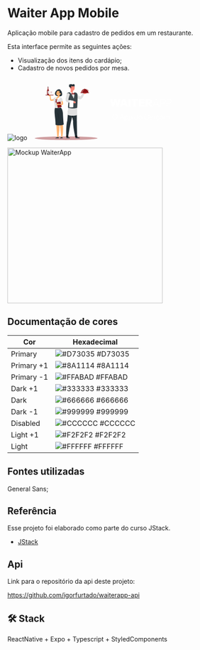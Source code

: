 
# Waiter App Mobile

Aplicação mobile para cadastro de pedidos em um restaurante.

Esta interface permite as seguintes ações:
- Visualização dos itens do cardápio;
- Cadastro de novos pedidos por mesa.

![logo](https://github.com/igorfurtado/waiterapp-mobile/assets/70289587/31f98dcd-492e-464f-8fd2-495c9d2a674c)<svg xmlns="http://www.w3.org/2000/svg" width="334" height="140" fill="none"><path fill="#8A1114" d="M87.395 140c39.148 0 70.883-1.853 70.883-4.138 0-2.286-31.735-4.139-70.883-4.139-39.147 0-70.882 1.853-70.882 4.139 0 2.285 31.735 4.138 70.882 4.138Z" opacity=".4"/><path fill="#263238" d="M66.7 27.434c-2.848 2.347-5.63 6.13-4 10.236 1.63 4.106 12.064 4.519 14.258 2.83 2.852-2.194.333-11.962-1.89-12.02-.168-3.623-5.988-3.01-8.368-1.046Z"/><path fill="#FFB573" d="M62.711 66.972s1.145 20.816 2.406 32.087c.128 10.583 2.559 34.492 2.559 34.492h2.672c.45-11.863 3.751-22.94 1.558-33.403 5.118-20.546 1.612-33.162 1.612-33.162l-10.807-.014Z"/><path fill="#FFB573" d="M65.621 66.986s5.502 23.09 7.008 32.924c1.587 10.332 3.949 30.38 3.84 33.634h2.306s3.875-20.283.289-33.268c2.957-29.247-4.34-33.268-4.34-33.268l-9.103-.022ZM52.428 40.28c-.172-1.246-2.46-1.352-2.46-1.352l-1.098-.552a.87.87 0 0 0-1.18.263l-.366.607a1.097 1.097 0 0 0 .406 1.367l.332.241c.566.405 1.236.64 1.93.677l1.013.055a1.86 1.86 0 0 0 .658-.08 1.097 1.097 0 0 0 .754-1.226h.01Z"/><path fill="#FFB573" d="M64.48 47.574a5.51 5.51 0 0 1-.314.303l-.288.256c-.19.161-.388.31-.582.46a17.55 17.55 0 0 1-1.21.82c-.829.499-1.7.924-2.603 1.272a16.142 16.142 0 0 1-5.637 1.097h-.168a2.15 2.15 0 0 1-.764-.158 2.365 2.365 0 0 1-.732-.475 3.221 3.221 0 0 1-.661-.936 7.11 7.11 0 0 1-.508-1.546 18.094 18.094 0 0 1-.366-2.786 35.677 35.677 0 0 1 .11-5.381.819.819 0 0 1 1.627-.022v.022c.197 1.703.424 3.433.73 5.089.136.802.323 1.594.56 2.372.095.319.224.625.388.914.065.106.131.157.102.12a.45.45 0 0 0-.175-.116.698.698 0 0 0-.187-.055h-.099a16.077 16.077 0 0 0 2.333-.387c.76-.19 1.505-.435 2.23-.732a14.58 14.58 0 0 0 2.08-1.096 13.5 13.5 0 0 0 1.411-.998l.212-.176.161-.143.095-.084a1.642 1.642 0 0 1 2.252 2.388l.004-.022Z"/><path fill="#E0E0E0" d="M66.28 43.516c-2.893-.483-5.928 1.484-7.5 3.084-.811 2.442 1.788 5.41 1.788 5.41s3.703-2.273 5.038-3.827c1.334-1.553 2.34-4.39.672-4.668Z"/><path fill="#263238" d="M75.236 66.708s4.08 2.896 4.848 12.521c.307 3.791.859 18.916 2.021 25.423-4.186 2.99-16.718 2.581-18.68.833.555-13.16-4.476-30.617-.827-38.645 6.04-.742 12.638-.132 12.638-.132Z"/><path fill="#000" d="M71.098 94.313c.055-5.53-.76-13.142-3.236-17.654.845 5.63 3.236 17.654 3.236 17.654Z" opacity=".2"/><path fill="#E0E0E0" d="M60.682 47.976c0 3.133-2.497 4.778.33 7.19.167 2.706.365 7.55 1.195 11.963.859 1.195 7.14 1.096 13.665-.318-.852-3.784-.537-9.948 1.697-18.378a3.505 3.505 0 0 0-2.794-4.318 32.452 32.452 0 0 0-1.689-.256c-2.04-.3-4.1-.454-6.163-.46-.666 0-1.356.044-2.015.088a4.504 4.504 0 0 0-4.226 4.489Z"/><path fill="#8A1114" d="m74.014 53.416-7.66 1.734a.541.541 0 0 0-.407.647l2.48 10.95a.541.541 0 0 0 .646.408l7.66-1.734a.541.541 0 0 0 .407-.648l-2.48-10.95a.541.541 0 0 0-.646-.407Zm-6.334-5.978s-1.24 1.485-2.263 1.828l-.117.732a5.55 5.55 0 0 0 3.374-1.74l-.995-.82Zm-3.367-.895s-.052 1.93.482 2.873l-.398.63a5.56 5.56 0 0 1-1.382-3.54l1.297.037Z"/><path fill="#FFB573" d="M72.834 36.906c-.49 1.945-1.064 5.531.252 6.946 0 0-4.902 1.338-8.097 5.725-1.463-4.61 1.948-6.185 1.948-6.185 2.234-.366 2.263-1.997 1.956-3.561l3.941-2.925Z"/><path fill="#000" d="m71.23 38.102-2.333 1.736a6.4 6.4 0 0 1 .131 1.097c.849-.059 2.055-.896 2.194-1.77a3.08 3.08 0 0 0 .007-1.063Z" opacity=".2"/><path fill="#FFB573" d="M75.108 33.44c-.94 3.152-1.268 4.508-3.246 5.747-2.976 1.861-6.58-.054-6.603-3.44 0-3.049 1.525-7.677 4.914-8.181 3.389-.505 5.89 2.72 4.935 5.874Z"/><path fill="#263238" d="M72.651 28.838c-.888 3.038-.127 6.215 1.686 6.58 2.519-.94 2.394-3.736 1.75-5.016-.642-1.28-2.924-3.315-3.436-1.564Z"/><path fill="#263238" d="M74.03 34.296c-1.4.464-1.671 1.404-1.671 1.404s.961-.68 1.883-.552a1.974 1.974 0 0 1-.212-.852Zm-3.499-1.152c-.062.26-.249.435-.42.395-.172-.04-.264-.292-.201-.552.062-.26.248-.439.42-.395.172.044.249.293.201.552Zm-3.243-.771c-.062.26-.248.435-.42.391-.172-.044-.263-.289-.201-.552.062-.263.248-.435.42-.391.172.044.267.289.201.552Z"/><path fill="#263238" d="m67.168 31.854-.589-.34s.209.57.589.34Z"/><path fill="#ED893E" d="M67.903 32.797a6.904 6.904 0 0 1-1.324 1.426 1.193 1.193 0 0 0 .896.413l.428-1.839Z"/><path fill="#FFB573" d="M75.126 36.603a2.08 2.08 0 0 1-1.568.73c-.764-.021-.896-.898-.475-1.619.365-.65 1.228-1.422 1.894-1.053.665.37.668 1.35.15 1.942Z"/><path fill="#263238" d="M71.142 32.026a.168.168 0 0 1-.084-.096 1.31 1.31 0 0 0-.79-.84.161.161 0 0 1-.088-.25.15.15 0 0 1 .165-.054 1.616 1.616 0 0 1 1.012 1.05.15.15 0 0 1-.098.197.16.16 0 0 1-.117-.007Zm-5.031-1.21a.165.165 0 0 1-.113-.04.16.16 0 0 1 0-.224 1.546 1.546 0 0 1 1.33-.526.165.165 0 0 1 .136.183.157.157 0 0 1-.18.131 1.216 1.216 0 0 0-1.049.424.16.16 0 0 1-.124.052Zm4.292 1.813-.589-.344s.209.574.59.344Z"/><path fill="#FFB573" d="m70.213 58.585-2.925-.567.33 3.36s2.193-.095 3.443-1.097l.117-.438c-.135-.728-.3-.995-.965-1.258Z"/><path fill="#FFB573" d="m65.53 59.452.34 1.422a.84.84 0 0 0 .943.632l.819-.128-.329-3.36-1.247.454a.837.837 0 0 0-.526.98Zm11.223-12.88a43.674 43.674 0 0 1 2.322 5.264c.329.903.64 1.828.888 2.775.271.981.455 1.985.548 2.998.022.267.033.541.037.819v.256a2.071 2.071 0 0 1-.307.888c-.17.263-.391.488-.65.662a3.428 3.428 0 0 1-1.04.464 7.057 7.057 0 0 1-.85.18c-.997.125-2.003.163-3.006.113a38.89 38.89 0 0 1-5.663-.68.815.815 0 0 1 .14-1.62c1.827-.033 3.677-.08 5.457-.216.853-.059 1.7-.18 2.534-.365.17-.04.337-.09.5-.154a.57.57 0 0 0 .22-.117.464.464 0 0 0-.168.172.927.927 0 0 0-.14.399.47.47 0 0 0 0 .073c0-.187-.032-.366-.061-.57a24.345 24.345 0 0 0-1.488-4.94 73.957 73.957 0 0 0-2.194-4.91v-.029a1.646 1.646 0 0 1 2.925-1.484l-.004.022Z"/><path fill="#E0E0E0" d="M74.966 44.229c2.094.387 3.027 2.27 4.547 6.028-.464 2.53-4.182 3.86-4.182 3.86s-2.135-3.783-2.559-5.79c-.424-2.007.08-4.49 2.194-4.098Z"/><path fill="#263238" d="M70.538 133.58a.228.228 0 0 0-.24-.149l-2.48-.037a1.356 1.356 0 0 0-.73.157 9.291 9.291 0 0 1-3.737 1.335c-.526.08-.289.968.954.983 2.051.022 2.424-.132 4.175-.113 1.495.018.782.084 1.97.113.286 0 .52-.179.483-.366l-.395-1.923Zm8.552 0a.23.23 0 0 0-.242-.149l-2.022-.037a1.338 1.338 0 0 0-.73.157c-.732.508-.63 1.097-2.297 1.335-.526.08-.267.968.976.983 2.051.022 1.927-.113 2.76-.113.834 0 .322.084 1.514.113.285 0 .515-.179.472-.366l-.432-1.923Z"/><path fill="#FAFAFA" d="M66.33 48.002c1.039.043 2.943.895 3.554 1.805.863-.895 4.233-2.975 4.292-5.794a2.925 2.925 0 0 0-1.495-.768s-4.497 2.175-6.35 4.757Zm-1.681-.147s-.282-2.277 2.475-4.49c-.278-.226-1.367.03-1.367.03s-3.221 1.386-3.126 4.972a2.767 2.767 0 0 1 2.018-.512Z"/><path fill="#8A1114" d="M64.24 48.82c-.4.187-.556 1.485 0 1.788.555.303.5-.936.822-1.36.322-.424-.124-.753-.823-.428Z"/><path fill="#8A1114" d="M64.73 49.325c-.286.365.083 1.608.697 1.605.615-.004.085-1.097.205-1.638.12-.541-.416-.61-.903.033Z"/><path fill="#8A1114" d="M64.813 50.25c-.683-1.057-.73 4.511.925 6.705-.11-2.161 1.05-5.225-.925-6.705Z"/><path fill="#8A1114" d="M64.751 50.202c-.303-1.075-1.828 3.634-.983 5.934.479-1.861 2.266-4.157.983-5.934Z"/><path fill="#263238" d="M69.847 35.641c.16-.07.313-.152.457-.248a.087.087 0 0 0 .02-.096.086.086 0 0 0-.02-.029.099.099 0 0 0-.131-.022 2.625 2.625 0 0 1-2.245.326.093.093 0 0 0-.07-.002.092.092 0 0 0-.05.05.091.091 0 0 0 .054.116 2.78 2.78 0 0 0 1.985-.095Z"/><path fill="#8A1114" d="M59.238 38.218H40.561v.607h18.677v-.607Zm-.446.607H41.007l.782.424h16.22l.783-.424Z"/><path fill="#000" d="M58.792 38.825H41.007l.782.424h16.22l.783-.424Z" opacity=".2"/><path fill="#263238" d="M46.545 21.961a.417.417 0 0 1-.413-.413v-1.385a.417.417 0 0 1 .413-.414.417.417 0 0 1 .413.414v1.385a.417.417 0 0 1-.413.413Z"/><path fill="#263238" d="M47.21 20.078v-.182a.322.322 0 0 0-.321-.322h-.687a.322.322 0 0 0-.322.322v.182c0 .178.144.322.322.322h.687a.322.322 0 0 0 .322-.322Z"/><path fill="#8A1114" d="M47.207 24.97v-3.952a.165.165 0 0 0-.16-.165h-1.003a.165.165 0 0 0-.16.165v3.952a2.1 2.1 0 0 1-.706 1.572 2.127 2.127 0 0 0-.706 1.576v10.137h4.142V28.118a2.115 2.115 0 0 0-.705-1.576 2.11 2.11 0 0 1-.702-1.572Z"/><path fill="#E0E0E0" d="M48.614 29.317H45.88v6.554h2.734v-6.554Z"/><path fill="#8A1114" d="M52.497 38.218h-.494c.165.012.33.012.494 0Zm2.979 0h-.497c.166.011.332.011.497 0Z"/><path fill="#8A1114" d="M51.835 30.486v1.664c0 1.323.753 2.424 1.707 2.559v2.925c0 .45-.438.577-.778.606h1.948c-.34-.029-.778-.157-.778-.606v-2.925c.954-.132 1.707-1.232 1.707-2.56v-1.663h-3.806Z" opacity=".2"/><path fill="#263238" d="M74.487 28.922c-1.463.621-6.361.811-8.28.395 1.984-2.804 6.444-3.627 8.28-.395Zm4.61 10.017a.095.095 0 0 1-.073-.037c-.048-.066-1.127-1.652-1.148-5.9 0-1.773-.545-3.2-1.463-3.92a1.978 1.978 0 0 0-1.736-.394.09.09 0 0 1-.07-.012.092.092 0 0 1 .029-.167 2.193 2.193 0 0 1 1.887.427c.969.757 1.528 2.238 1.539 4.062.022 4.182 1.097 5.784 1.097 5.798a.09.09 0 0 1 .015.069.092.092 0 0 1-.037.06.102.102 0 0 1-.04.014Zm26.307-21.522c1.02 1.396 1.016 3.572.669 4.752-1.828-.83-1.543-3.213-1.543-3.213l.874-1.539Z"/><path fill="#E0E0E0" d="m110.869 34.702 1.053 1.159 1.097 1.177a69.043 69.043 0 0 0 2.215 2.27c.366.365.731.731 1.123 1.053.391.322.731.665 1.115.961.384.296.731.56 1.071.786.256.172.525.324.804.454l-.559-.088a.73.73 0 0 0-.475.106s.087 0 .212-.073c.339-.208.654-.453.939-.731a22.906 22.906 0 0 0 2.095-2.278 64.266 64.266 0 0 0 2.054-2.632 275.66 275.66 0 0 0 2.018-2.738l.033-.04a1.65 1.65 0 0 1 2.896 1.462 36.209 36.209 0 0 1-1.283 3.403 41.168 41.168 0 0 1-1.609 3.29 22.558 22.558 0 0 1-2.15 3.243 10.989 10.989 0 0 1-1.623 1.638 6.21 6.21 0 0 1-1.29.804 4.792 4.792 0 0 1-2.168.446 2.176 2.176 0 0 1-.41-.055l-.153-.032a10.164 10.164 0 0 1-2.307-.86 16.24 16.24 0 0 1-1.773-1.049 28.139 28.139 0 0 1-2.976-2.306 43.386 43.386 0 0 1-2.607-2.49 46.736 46.736 0 0 1-1.21-1.309 47.229 47.229 0 0 1-1.18-1.39 3.293 3.293 0 0 1 .57-4.365 3.29 3.29 0 0 1 4.401.11l.077.074Z"/><path fill="#FF8B7B" d="m127.269 36.102 3.258.157-1.057-4.387s-3.031.223-3.517 1.78a.794.794 0 0 0 .029.527l.6 1.437a.786.786 0 0 0 .687.486Z"/><path fill="#FF8B7B" d="m133.433 33.656-.629-1.462a1.308 1.308 0 0 0-1.51-.753l-1.828.45 1.057 4.386 2.193-.884a1.31 1.31 0 0 0 .727-.717 1.3 1.3 0 0 0-.01-1.02Z"/><path fill="#263238" d="M103.166 96.854c-3.458-15.212-5.597-33.553-5.597-33.553l14.181-.227s-.197 24.717-.168 35.07c.037 10.767.783 34.46.783 34.46h-4.303s-5.554-22.443-4.896-35.75Z"/><path fill="#000" d="m102.062 75.866-2.244 3.327c.669 4.153 1.462 8.726 2.387 13.208.388-6.887.322-14.89-.143-16.535Z"/><path fill="#263238" d="M118.104 134.714s-5.926-1.397-6.372-2.336h-3.29l.022 3.484h2.032l.311-.322.516.322c1.645 0 6.017-.066 7.052-.435a.774.774 0 0 0-.271-.713ZM89.976 96.426c1.642-15.3 1.59-25.52 3.59-33.06l12.913-.193s-5.378 24.267-7.875 34.365c-2.497 10.097-6.77 35.059-6.77 35.059h-3.985s-1.254-24.34 2.127-36.17Z"/><path fill="#E0E0E0" d="M92.543 66.346c-.286 1.828-1.302 12.642-2.355 16.58 8.61 3.82 21.771 2.317 22.177-.161-.121-4.592-.366-16.419-.366-16.419H92.543Z"/><path fill="#000" d="M93.022 68.353a13.085 13.085 0 0 0 2.16 2.65s-1.857-.332-2.16-2.65Zm17.306 2.548a10.7 10.7 0 0 0 1.192-2.365s.084 1.868-1.192 2.365Zm-17.226-1.169c.199.732.492 1.435.874 2.09a1.927 1.927 0 0 1-.874-2.09Z" opacity=".1"/><path fill="#263238" d="M95.548 134.714s-3.696-1.397-4.12-2.336h-3.29l-.066 3.484h2.694l.318-.322.508.322c1.645 0 3.162-.066 4.208-.435a.75.75 0 0 0-.252-.713Zm-2.457-101.87c4.563-.566 11.077-.511 15.446.242a5.29 5.29 0 0 1 4.292 4.449c.917 6.599.128 18.13-.457 29.736-9.981 3.415-20.51-.047-20.51-.047-.365-2.34.454-10.014 1.002-14.108-.822-4.23-2.559-9.074-3.721-14.693a4.604 4.604 0 0 1 3.948-5.579Z"/><path fill="#fff" d="M93.091 32.844c4.563-.566 11.077-.511 15.446.242a5.29 5.29 0 0 1 4.292 4.449c.917 6.599.128 18.13-.457 29.736-9.981 3.415-20.51-.047-20.51-.047-.365-2.34.454-10.014 1.002-14.108-.822-4.23-2.559-9.074-3.721-14.693a4.604 4.604 0 0 1 3.948-5.579Z" opacity=".1"/><path fill="#FF8B7B" d="m97.606 24.133 5.191 4.259c-.672 1.787-.884 3.655 2.048 4.361.731.969-.366 2.669-1.668 3.33-3.078-.701-4.85-1.528-6.046-3.17.376-1.286.976-6.137.475-8.78Z"/><path fill="#000" d="m99.77 25.91 3.027 2.478a6.692 6.692 0 0 0-.365 1.28c-1.174.084-2.804-1.097-2.877-2.172a4.362 4.362 0 0 1 .215-1.587Z" opacity=".2"/><path fill="#FF8B7B" d="M96.86 21.23c.475 3.257.585 5.188 2.38 6.716 2.702 2.3 6.621.427 7.133-2.925.457-3.009-.395-7.83-3.711-8.84a4.537 4.537 0 0 0-5.802 5.049Z"/><path fill="#263238" d="M96.83 22.733a2.56 2.56 0 0 0 2.695.69c-.782-.793-.022-3.695-.804-4.876 1.514.3 7.407 1.155 7.97-.889.61-2.193-1.828-3.944-3.196-4.109.403.914.366 1.576-1.133 1.28-1.499-.296-7.677-1.722-6.993 1.173-1.99 0-2.124 2.896-.67 4.281a14.985 14.985 0 0 1 2.132 2.45Z"/><path fill="#263238" d="M95.734 15.863c-1.192-.296-.819-1.393-.552-1.506-1.115.27-1.52 1.367-.175 1.872 1.345.504.727-.366.727-.366Z"/><path fill="#FF8B7B" d="M95.943 23.23a2.83 2.83 0 0 0 1.396 1.67c.896.457 1.546-.296 1.462-1.239-.069-.852-.614-2.113-1.594-2.193a1.291 1.291 0 0 0-1.264 1.762Z"/><path fill="#263238" d="M101.434 21.347c.022.267.182.472.365.457.183-.015.3-.249.278-.512-.022-.263-.183-.472-.366-.457-.182.015-.299.245-.277.512Zm3.187-.077c.022.267.183.472.366.454.183-.019.296-.245.274-.512-.022-.267-.183-.468-.365-.454-.183.015-.296.245-.275.512Z"/><path fill="#FF5652" d="M103.974 21.628a9.423 9.423 0 0 0 1.463 2.165c-.435.482-1.254.365-1.254.365l-.209-2.53Z"/><path fill="#263238" d="M100.94 20.499a.144.144 0 0 1-.077 0 .154.154 0 0 1-.087-.205 1.572 1.572 0 0 1 1.063-.972.158.158 0 1 1 .063.31 1.253 1.253 0 0 0-.838.78.157.157 0 0 1-.05.059.158.158 0 0 1-.074.028Zm5.531-.424a.152.152 0 0 1-.131-.073 1.24 1.24 0 0 0-.947-.618.156.156 0 0 1-.143-.1.157.157 0 0 1-.011-.061.16.16 0 0 1 .165-.154 1.559 1.559 0 0 1 1.206.768.163.163 0 0 1 .018.118.161.161 0 0 1-.069.098.133.133 0 0 1-.088.022Z"/><path fill="#E0E0E0" d="M97.13 32.914s5.327 8.094 7.353 13.804c1.996-6.7 2.226-12.064.365-13.965-.599.757-3.012 1.78-7.717.16Zm-1.816 5.981-.516 1.462-.511 1.521a75.181 75.181 0 0 0-.94 3.027c-.146.5-.274.998-.391 1.488-.117.49-.23.976-.311 1.44-.08.465-.142.914-.183 1.316-.02.308-.02.617 0 .925l-.19-.533c-.153-.29-.31-.366-.318-.366-.007 0 .051.073.165.154.34.2.702.362 1.078.482.972.327 1.965.588 2.972.782 1.071.212 2.175.366 3.29.549 1.116.183 2.263.31 3.367.468h.052a1.65 1.65 0 0 1 .084 3.25 36.097 36.097 0 0 1-3.601.497 37.88 37.88 0 0 1-3.656.157 22.727 22.727 0 0 1-3.875-.34 11.194 11.194 0 0 1-2.194-.647 6.043 6.043 0 0 1-1.323-.753 4.78 4.78 0 0 1-1.426-1.689 2.187 2.187 0 0 1-.15-.388l-.04-.15a10.235 10.235 0 0 1-.347-2.438c-.018-.687.008-1.374.077-2.058.116-1.25.318-2.489.603-3.71a40.79 40.79 0 0 1 .943-3.481 39.302 39.302 0 0 1 1.232-3.389 3.29 3.29 0 0 1 6.145 2.343l-.036.08Z"/><path fill="#FF8B7B" d="m103.346 52.081 3.231.402-1.784 4.135s-2.95-.73-3.162-2.354a.77.77 0 0 1 .121-.512l.833-1.312a.787.787 0 0 1 .761-.359Zm5.655 3.462-.87 1.346a1.308 1.308 0 0 1-1.616.482l-1.722-.753 1.784-4.135 2.015 1.247a1.295 1.295 0 0 1 .585.82 1.309 1.309 0 0 1-.176.993Z"/><path fill="#FAFAFA" d="M97.39 31.656a3.039 3.039 0 0 0-1.766.95 10.602 10.602 0 0 0 5.85 3.913c-.168-.56.336-2.194.892-2.779-2.044-.303-4.976-2.084-4.976-2.084Z"/><path fill="#FAFAFA" d="M103.006 31.857a5.029 5.029 0 0 1 1.934.794s2.047 2.285-.366 3.575c.164-.56-1.097-2.05-2.226-2.486 2.04-.303.658-1.883.658-1.883Z"/><path fill="#8A1114" d="M102.574 35.042c-1.616-.867-3.615-1.806-3.06-.29.556 1.518-.179 2.044.545 2.56.724.515 2.194-.9 2.68-1.097.486-.197-.165-1.173-.165-1.173Zm1.145-.012c1.232-.83 2.774-1.729 2.5-.248-.274 1.48.406 1.996-.132 2.497-.537.5-1.919-.9-2.358-1.097-.438-.197-.01-1.151-.01-1.151Z"/><path fill="#8A1114" d="M102.355 34.925c.365-.22 1.257-.497 1.7.098.442.596.3 1.594-.311 1.715a1.234 1.234 0 0 1-1.192-.42 1.095 1.095 0 0 0-.197-1.393Z"/><path fill="#000" d="m92.056 132.714-4.434.124-.234-2.511 5.151.307-.483 2.08Zm20.466-.007-4.789.131-.531-2.175 5.349-.519-.029 2.563Z"/><path fill="#fff" d="M102.084 51.23a30.043 30.043 0 0 0-6.88-1.189c-.497.03-.687 11.264-.647 15.86 0 .62 7.151.496 8.979.215.102-1.283.124-10.65.599-13.578a1.037 1.037 0 0 0-.621-1.119 2.905 2.905 0 0 0-1.43-.19Z"/><path fill="#8A1114" d="M139.516 33.247h-20.297v.577h20.297v-.577Zm-.424.577h-19.449l.746.406h17.961l.742-.406Z"/><path fill="#000" d="M139.092 33.824h-19.449l.746.406h17.961l.742-.406Z" opacity=".2"/><path fill="#8A1114" d="M130.205 25.087a.84.84 0 0 1-.998.825.836.836 0 0 1-.305-1.517.838.838 0 0 1 1.303.692Zm7.937 5.48a9.218 9.218 0 0 0-3.079-4.416l.227-.29a9.594 9.594 0 0 1 3.203 4.596l-.351.11Zm-4.347-5.257a9.11 9.11 0 0 0-1.276-.581l.124-.344a9.61 9.61 0 0 1 1.327.618l-.175.307Z"/><path fill="#8A1114" d="M129.368 25.087a8.303 8.303 0 0 0-8.303 8.302h16.605a8.302 8.302 0 0 0-8.302-8.302Z"/><path fill="#fff" d="M122.21 32.647h2.146a.322.322 0 0 0 .31-.263c.432-2.274 1.788-4.256 3.945-5.977a.286.286 0 0 0 .085-.338.288.288 0 0 0-.301-.174 7.577 7.577 0 0 0-6.503 6.394.32.32 0 0 0 .077.251.315.315 0 0 0 .241.107Z" opacity=".3"/><path fill="#263238" d="M102.954 25.109c.171.007.343-.001.512-.026a.087.087 0 0 0 .056-.037.09.09 0 0 0 .014-.065.104.104 0 0 0-.11-.077 2.558 2.558 0 0 1-2.128-.665.086.086 0 0 0-.098-.02.102.102 0 0 0-.03.02.094.094 0 0 0-.024.064c0 .023.008.046.024.064a2.718 2.718 0 0 0 1.784.742Z"/><path fill="#fff" d="m201.212 64.5-2.808-10.728-2.808 10.728h-4.584l-4.368-17.232h4.44l2.328 10.272 2.736-10.272h4.584l2.64 10.32 2.352-10.32h4.44L205.772 64.5h-4.56Zm12.48-6.768h7.32l1.176 3.576h-9.696l1.2-3.576Zm7.728 6.768-4.032-12.24-4.152 12.24h-4.584l6.384-17.232h4.968l6.312 17.232h-4.896Zm11.257 0h-4.536V47.268h4.536V64.5Zm11.858 0h-4.536V51.372h-5.28v-4.104h15.096v4.104h-5.28V64.5Zm19.517-3.936V64.5H251.86V47.268h12.024v3.936h-7.488v2.472h6.792v3.936h-6.792v2.952h7.656Zm7.133 3.936h-4.536V47.268h7.056c2.336 0 4.136.504 5.4 1.512 1.28.992 1.92 2.408 1.92 4.248 0 1.104-.32 2.096-.96 2.976-.624.864-1.52 1.544-2.688 2.04l4.224 6.456h-5.4l-3.528-5.736h-1.488V64.5Zm0-13.488v4.008h2.328c1.008 0 1.752-.16 2.232-.48.48-.32.72-.824.72-1.512 0-.688-.24-1.192-.72-1.512-.48-.336-1.224-.504-2.232-.504h-2.328Zm14.76 7.368h8.544l.36.984h-9.528l.624-.984Zm10.368 6.12-6.216-16.008-6.24 16.008h-1.152l6.792-17.232h1.272l6.744 17.232h-1.2Zm9.376-6.6h-4.224v6.6h-1.176V47.268h5.4c1.104 0 2.08.208 2.928.624a4.69 4.69 0 0 1 2.016 1.8c.496.784.744 1.744.744 2.88s-.248 2.104-.744 2.904a4.644 4.644 0 0 1-2.016 1.824c-.848.4-1.824.6-2.928.6Zm-.024-9.624h-4.2v8.64h4.2c1.376 0 2.48-.376 3.312-1.128.832-.752 1.248-1.816 1.248-3.192 0-1.392-.416-2.456-1.248-3.192-.832-.752-1.936-1.128-3.312-1.128Zm14.017 9.624h-4.224v6.6h-1.176V47.268h5.4c1.104 0 2.08.208 2.928.624a4.69 4.69 0 0 1 2.016 1.8c.496.784.744 1.744.744 2.88s-.248 2.104-.744 2.904a4.644 4.644 0 0 1-2.016 1.824c-.848.4-1.824.6-2.928.6Zm-.024-9.624h-4.2v8.64h4.2c1.376 0 2.48-.376 3.312-1.128.832-.752 1.248-1.816 1.248-3.192 0-1.392-.416-2.456-1.248-3.192-.832-.752-1.936-1.128-3.312-1.128Z"/><path fill="#fff" d="M197.479 93.74a5.665 5.665 0 0 1-4.144-1.744 5.81 5.81 0 0 1-1.216-1.904 6.396 6.396 0 0 1-.432-2.352c0-.832.144-1.61.432-2.336a5.81 5.81 0 0 1 1.216-1.904 5.51 5.51 0 0 1 1.84-1.264 5.665 5.665 0 0 1 2.304-.464c.832 0 1.6.155 2.304.464a5.51 5.51 0 0 1 1.84 1.264 5.693 5.693 0 0 1 1.232 1.904 6.27 6.27 0 0 1 .432 2.336c0 .832-.144 1.616-.432 2.352a5.693 5.693 0 0 1-1.232 1.904 5.665 5.665 0 0 1-4.144 1.744Zm0-1.072a4.54 4.54 0 0 0 1.856-.368 4.41 4.41 0 0 0 1.44-1.056 4.81 4.81 0 0 0 .928-1.584 5.423 5.423 0 0 0 .336-1.92 5.42 5.42 0 0 0-.336-1.92 4.46 4.46 0 0 0-.928-1.552 4.218 4.218 0 0 0-1.44-1.04 4.377 4.377 0 0 0-1.856-.384c-.672 0-1.291.128-1.856.384a4.218 4.218 0 0 0-1.44 1.04c-.405.437-.72.955-.944 1.552a5.675 5.675 0 0 0-.32 1.92c0 .683.107 1.323.32 1.92.224.597.539 1.125.944 1.584.405.448.885.8 1.44 1.056a4.612 4.612 0 0 0 1.856.368Zm12.571-3.328h5.552l.336.976h-6.368l.48-.976Zm6.592 4.16-3.872-10.208-3.904 10.208h-1.184l4.464-11.488h1.312l4.448 11.488h-1.264Zm10.63-4.224c0 .864-.155 1.627-.464 2.288-.299.661-.725 1.179-1.28 1.552-.544.363-1.195.544-1.952.544a3.09 3.09 0 0 1-1.712-.496c-.512-.33-.912-.795-1.2-1.392v4.816h-1.12v-11.52h1.04v1.824c.288-.63.699-1.115 1.232-1.456a3.128 3.128 0 0 1 1.76-.528c.747 0 1.397.187 1.952.56.555.363.981.875 1.28 1.536.309.65.464 1.408.464 2.272Zm-1.136 0c0-1.067-.256-1.899-.768-2.496-.501-.597-1.163-.896-1.984-.896-.512 0-.976.133-1.392.4-.416.267-.747.65-.992 1.152-.235.501-.352 1.115-.352 1.84 0 .693.117 1.296.352 1.808s.56.907.976 1.184a2.48 2.48 0 0 0 1.408.416c.821 0 1.483-.299 1.984-.896.512-.597.768-1.435.768-2.512Zm10.667 0c0 .864-.154 1.627-.464 2.288-.298.661-.725 1.179-1.28 1.552-.544.363-1.194.544-1.952.544a3.09 3.09 0 0 1-1.712-.496c-.512-.33-.912-.795-1.2-1.392v4.816h-1.12v-11.52h1.04v1.824c.288-.63.699-1.115 1.232-1.456a3.13 3.13 0 0 1 1.76-.528c.747 0 1.398.187 1.952.56.555.363.982.875 1.28 1.536.31.65.464 1.408.464 2.272Zm-1.136 0c0-1.067-.256-1.899-.768-2.496-.501-.597-1.162-.896-1.984-.896-.512 0-.976.133-1.392.4-.416.267-.746.65-.992 1.152-.234.501-.352 1.115-.352 1.84 0 .693.118 1.296.352 1.808.235.512.56.907.976 1.184.416.277.886.416 1.408.416.822 0 1.483-.299 1.984-.896.512-.597.768-1.435.768-2.512Zm5.659 0c0-.864.15-1.621.448-2.272.31-.661.742-1.173 1.296-1.536.555-.373 1.211-.56 1.968-.56.63 0 1.2.17 1.712.512.512.33.907.8 1.184 1.408v-4.816h1.12V93.5h-1.04v-1.776a3.492 3.492 0 0 1-1.232 1.424 3.072 3.072 0 0 1-1.744.512c-.757 0-1.413-.181-1.968-.544-.554-.373-.986-.89-1.296-1.552-.298-.661-.448-1.424-.448-2.288Zm1.136 0c0 1.077.251 1.915.752 2.512.502.597 1.163.896 1.984.896.555 0 1.035-.139 1.44-.416.416-.277.736-.672.96-1.184.235-.523.352-1.136.352-1.84 0-.704-.122-1.307-.368-1.808-.234-.501-.56-.885-.976-1.152-.405-.267-.874-.4-1.408-.4-.821 0-1.482.299-1.984.896-.501.597-.752 1.43-.752 2.496Zm12.396 4.384c-.576 0-1.11-.107-1.6-.32a3.74 3.74 0 0 1-1.28-.912 4.422 4.422 0 0 1-.832-1.392 5.163 5.163 0 0 1-.288-1.76c0-.63.096-1.21.288-1.744.202-.533.48-.992.832-1.376a3.74 3.74 0 0 1 1.28-.912 3.967 3.967 0 0 1 1.6-.32c.586 0 1.125.107 1.616.32.49.213.912.517 1.264.912.362.384.64.843.832 1.376.202.533.304 1.115.304 1.744a4.93 4.93 0 0 1-.304 1.76 4.08 4.08 0 0 1-.832 1.392 3.597 3.597 0 0 1-1.264.912c-.491.213-1.03.32-1.616.32Zm0-.96c.554 0 1.045-.139 1.472-.416a2.907 2.907 0 0 0 1.024-1.2c.256-.512.384-1.115.384-1.808 0-.693-.128-1.29-.384-1.792a2.815 2.815 0 0 0-1.024-1.168 2.643 2.643 0 0 0-1.472-.416 2.69 2.69 0 0 0-1.472.416 2.961 2.961 0 0 0-1.024 1.168c-.246.501-.368 1.099-.368 1.792 0 .693.122 1.296.368 1.808.256.512.597.912 1.024 1.2a2.69 2.69 0 0 0 1.472.416Zm14.403 1.04c-.822 0-1.584-.15-2.288-.448a5.802 5.802 0 0 1-1.856-1.248 5.83 5.83 0 0 1-1.232-1.888 6.53 6.53 0 0 1-.432-2.4c0-.853.138-1.637.415-2.352a5.973 5.973 0 0 1 1.201-1.904 5.267 5.267 0 0 1 1.808-1.28 5.838 5.838 0 0 1 2.304-.448c1.002 0 1.882.187 2.64.56a5.475 5.475 0 0 1 1.888 1.504 5.84 5.84 0 0 1 1.072 2.112h-1.36a4.38 4.38 0 0 0-.8-1.568 3.99 3.99 0 0 0-1.44-1.12c-.576-.277-1.254-.416-2.032-.416-.875 0-1.648.213-2.32.64-.672.416-1.2.992-1.584 1.728-.374.736-.56 1.59-.56 2.56 0 .939.192 1.781.576 2.528a4.362 4.362 0 0 0 1.616 1.76c.693.427 1.498.64 2.416.64.832 0 1.557-.16 2.176-.48a3.897 3.897 0 0 0 1.488-1.392c.384-.597.624-1.296.72-2.096h-4.512v-.976h5.76c0 .907-.139 1.728-.416 2.464a5.466 5.466 0 0 1-1.152 1.904 5.056 5.056 0 0 1-1.792 1.2c-.683.277-1.451.416-2.304.416Zm12.702-.24v-1.536a2.916 2.916 0 0 1-1.104 1.248c-.491.299-1.067.448-1.728.448-.875 0-1.574-.224-2.096-.672-.523-.459-.784-1.067-.784-1.824 0-.821.325-1.44.976-1.856.65-.427 1.616-.64 2.896-.64.256 0 .506.005.752.016.245.01.57.037.976.08v-.72c0-.704-.182-1.253-.544-1.648-.352-.395-.848-.592-1.488-.592-.683 0-1.227.203-1.632.608-.406.395-.614.933-.625 1.616h-1.023c.01-.63.154-1.173.432-1.632.277-.47.656-.832 1.136-1.088.49-.267 1.056-.4 1.696-.4.992 0 1.76.272 2.304.816.544.544.816 1.307.816 2.288V93.5h-.96Zm-4.64-2.368c0 .512.181.928.544 1.248.362.31.837.464 1.424.464.789 0 1.413-.235 1.872-.704.458-.48.688-1.115.688-1.904v-.752a17.67 17.67 0 0 0-1.68-.08c-.95 0-1.664.144-2.144.432-.47.277-.704.71-.704 1.296Zm9.076-2.144V93.5h-1.12v-8.432h1.04v1.92a3.607 3.607 0 0 1 1.312-1.488 3.428 3.428 0 0 1 1.904-.56v1.168a3.434 3.434 0 0 0-1.6.304 2.65 2.65 0 0 0-1.12.992c-.278.437-.416.965-.416 1.584Zm7.641 4.688c-.747 0-1.403-.187-1.968-.56-.565-.373-1.008-.89-1.328-1.552-.32-.661-.48-1.424-.48-2.288 0-.853.16-1.605.48-2.256.32-.661.763-1.179 1.328-1.552.576-.373 1.232-.56 1.968-.56a3.7 3.7 0 0 1 1.76.416c.523.277.949.672 1.28 1.184.341.512.565 1.12.672 1.824h-1.136c-.128-.768-.421-1.365-.88-1.792-.448-.437-1.013-.656-1.696-.656-.523 0-.987.144-1.392.432-.395.288-.704.683-.928 1.184-.213.501-.32 1.093-.32 1.776s.107 1.285.32 1.808c.224.512.533.912.928 1.2.405.277.869.416 1.392.416.693 0 1.264-.213 1.712-.64.448-.437.736-1.045.864-1.824h1.136c-.096.715-.315 1.328-.656 1.84a3.405 3.405 0 0 1-1.28 1.184c-.523.277-1.115.416-1.776.416Zm1.584 1.712c0 .384-.155.693-.464.928-.309.235-.699.352-1.168.352s-.869-.117-1.2-.352c-.32-.235-.512-.57-.576-1.008H293c.053.245.165.427.336.544.171.128.384.192.64.192.235 0 .421-.07.56-.208a.607.607 0 0 0 .224-.48c0-.235-.069-.421-.208-.56a1.076 1.076 0 0 0-.512-.272 1.838 1.838 0 0 0-.688-.032l.368-1.152h.672l-.256.752c.437.032.795.165 1.072.4.277.235.416.533.416.896Zm7.187-1.728c-.576 0-1.11-.107-1.6-.32a3.74 3.74 0 0 1-1.28-.912 4.422 4.422 0 0 1-.832-1.392 5.163 5.163 0 0 1-.288-1.76c0-.63.096-1.21.288-1.744.202-.533.48-.992.832-1.376a3.74 3.74 0 0 1 1.28-.912 3.967 3.967 0 0 1 1.6-.32c.586 0 1.125.107 1.616.32.49.213.912.517 1.264.912.362.384.64.843.832 1.376.202.533.304 1.115.304 1.744a4.93 4.93 0 0 1-.304 1.76 4.08 4.08 0 0 1-.832 1.392 3.597 3.597 0 0 1-1.264.912c-.491.213-1.03.32-1.616.32Zm0-.96c.554 0 1.045-.139 1.472-.416a2.907 2.907 0 0 0 1.024-1.2c.256-.512.384-1.115.384-1.808 0-.693-.128-1.29-.384-1.792a2.815 2.815 0 0 0-1.024-1.168 2.643 2.643 0 0 0-1.472-.416 2.69 2.69 0 0 0-1.472.416 2.961 2.961 0 0 0-1.024 1.168c-.246.501-.368 1.099-.368 1.792 0 .693.122 1.296.368 1.808.256.512.597.912 1.024 1.2a2.69 2.69 0 0 0 1.472.416Zm6.947.8h-1.12v-8.432h1.04v1.584c.288-.544.667-.97 1.136-1.28a2.92 2.92 0 0 1 1.616-.464c.661 0 1.221.17 1.68.512.469.341.789.821.96 1.44a3.231 3.231 0 0 1 1.152-1.424 3.032 3.032 0 0 1 1.76-.528c.875 0 1.563.277 2.064.832.512.544.768 1.307.768 2.288V93.5h-1.104v-5.104c0-.81-.181-1.43-.544-1.856-.352-.437-.869-.656-1.552-.656a2.06 2.06 0 0 0-1.168.352 2.43 2.43 0 0 0-.848.944c-.203.395-.304.853-.304 1.376V93.5h-1.12v-5.104c0-.81-.176-1.43-.528-1.856-.352-.437-.875-.656-1.568-.656-.427 0-.821.117-1.184.352a2.32 2.32 0 0 0-.832.944c-.203.395-.304.853-.304 1.376V93.5Z" opacity=".9"/></svg>

<p align="left">
  <img width='350' src="https://github.com/igorfurtado/waiterapp-mobile/assets/70289587/ccf197d5-9ad3-4c40-bf06-eda28ec95942" alt="Mockup WaiterApp"/>
</p>


## Documentação de cores

| Cor               | Hexadecimal                                                |
| ----------------- | ---------------------------------------------------------------- |
| Primary     | ![#D73035](https://via.placeholder.com/10/d73035?text=+) #D73035 |
| Primary +1     | ![#8A1114](https://via.placeholder.com/10/8A1114?text=+) #8A1114 |
| Primary -1      | ![#FFABAD](https://via.placeholder.com/10/FFABAD?text=+) #FFABAD |
| Dark  +1     | ![#333333](https://via.placeholder.com/10/333333?text=+) #333333 |
| Dark     | ![#666666](https://via.placeholder.com/10/666666?text=+) #666666 |
| Dark    -1 | ![#999999](https://via.placeholder.com/10/999999?text=+) #999999 |
| Disabled | ![#CCCCCC](https://via.placeholder.com/10/cccccc?text=+) #CCCCCC |
| Light +1 | ![#F2F2F2](https://via.placeholder.com/10/F2F2F2?text=+) #F2F2F2 |
| Light | ![#FFFFFF](https://via.placeholder.com/10/FFFFFF?text=+) #FFFFFF |

## Fontes utilizadas

General Sans;
## Referência
Esse projeto foi elaborado como parte do curso JStack.

 - [JStack](https://jstack.com.br/)



## Api

Link para o repositório da api deste projeto:

https://github.com/igorfurtado/waiterapp-api

## 🛠 Stack
ReactNative + Expo + Typescript + StyledComponents

